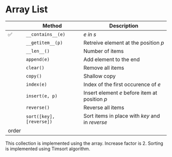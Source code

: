 # Array List

|  |Method                      |Description|
|--|----------------------------|---|
|✅|```__contains__(e)```       |*e in s*|
|  |```__getitem__(p)```        |Retreive element at the position *p*|
|  |```__len__()```             |Number of items|
|  |```append(e)```             |Add element to the end|
|  |```clear()```               |Remove all items|
|  |```copy()```                |Shallow copy|
|  |```index(e)```              |Index of the first occurence of *e*|
|  |```insert(e, p)```          |Insert element *e* before item at position *p*|
|  |```reverse()```             |Reverse all items|
|  |```sort([key], [reverse])```|Sort items in place with *key* and in *reverse*
 order|

This collection is implemented using the array. Increase factor is 2. Sorting
is implemented using Timsort algorithm.

